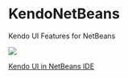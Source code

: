 # KendoNetBeans
Kendo UI Features for NetBeans

<p> <img src="https://blogs.oracle.com/geertjan/resource/kendo-autocomplete-cc-small.png" /></p>

<a href="https://blogs.oracle.com/geertjan/entry/kendo_ui_in_netbeans_ide">Kendo UI in NetBeans IDE</a> 
